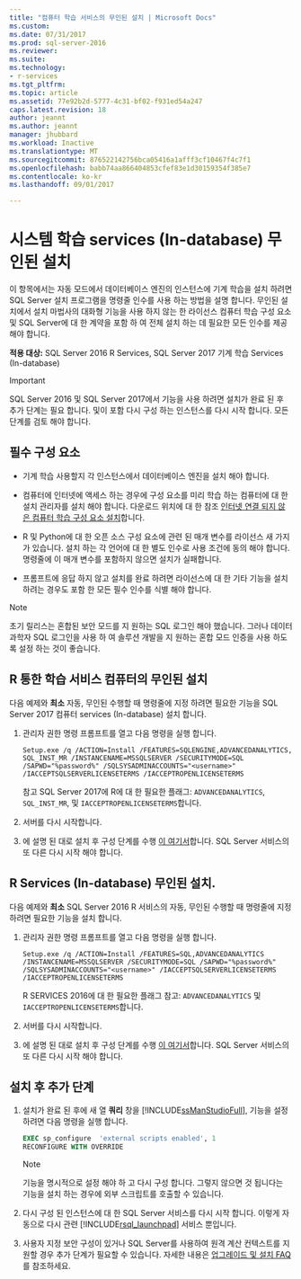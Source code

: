 ```yaml
---
title: "컴퓨터 학습 서비스의 무인된 설치 | Microsoft Docs"
ms.custom: 
ms.date: 07/31/2017
ms.prod: sql-server-2016
ms.reviewer: 
ms.suite: 
ms.technology:
- r-services
ms.tgt_pltfrm: 
ms.topic: article
ms.assetid: 77e92b2d-5777-4c31-bf02-f931ed54a247
caps.latest.revision: 18
author: jeannt
ms.author: jeannt
manager: jhubbard
ms.workload: Inactive
ms.translationtype: MT
ms.sourcegitcommit: 876522142756bca05416a1afff3cf10467f4c7f1
ms.openlocfilehash: babb74aa866404853cfef83e1d30159354f385e7
ms.contentlocale: ko-kr
ms.lasthandoff: 09/01/2017

---
```

# <a name="unattended-installation-of-machine-learning-services-in-database"></a>시스템 학습 services (In-database) 무인된 설치

이 항목에서는 자동 모드에서 데이터베이스 엔진의 인스턴스에 기계 학습을 설치 하려면 SQL Server 설치 프로그램을 명령줄 인수를 사용 하는 방법을 설명 합니다. 무인된 설치에서 설치 마법사의 대화형 기능을 사용 하지 않는 한 라이선스 컴퓨터 학습 구성 요소 및 SQL Server에 대 한 계약을 포함 하 여 전체 설치 하는 데 필요한 모든 인수를 제공 해야 합니다.

**적용 대상:** SQL Server 2016 R Services, SQL Server 2017 기계 학습 Services (In-database)

> [!IMPORTANT]
> 
> SQL Server 2016 및 SQL Server 2017에서 기능을 사용 하려면 설치가 완료 된 후 추가 단계는 필요 합니다. 및이 포함 다시 구성 하는 인스턴스를 다시 시작 합니다. 모든 단계를 검토 해야 합니다.

## <a name="prerequisites"></a>필수 구성 요소

+ 기계 학습 사용할지 각 인스턴스에서 데이터베이스 엔진을 설치 해야 합니다.

+ 컴퓨터에 인터넷에 액세스 하는 경우에 구성 요소를 미리 학습 하는 컴퓨터에 대 한 설치 관리자를 설치 해야 합니다. 다운로드 위치에 대 한 참조 [인터넷 연결 되지 않은 컴퓨터 학습 구성 요소 설치](../../advanced-analytics/r/installing-ml-components-without-internet-access.md)합니다.

+ R 및 Python에 대 한 오픈 소스 구성 요소에 관련 된 매개 변수를 라이선스 새 가지가 있습니다. 설치 하는 각 언어에 대 한 별도 인수로 사용 조건에 동의 해야 합니다. 명령줄에 이 매개 변수를 포함하지 않으면 설치가 실패합니다.

+ 프롬프트에 응답 하지 않고 설치를 완료 하려면 라이선스에 대 한 기타 기능을 설치 하려는 경우도 포함 한 모든 필수 인수를 식별 해야 합니다.

> [!NOTE] 
> 초기 릴리스는 혼합된 보안 모드를 지 원하는 SQL 로그인 해야 했습니다. 그러나 데이터 과학자 SQL 로그인을 사용 하 여 솔루션 개발을 지 원하는 혼합 모드 인증을 사용 하도록 설정 하는 것이 좋습니다.

## <a name="bkmk_NewInstall"></a>R 통한 학습 서비스 컴퓨터의 무인된 설치

다음 예제와 **최소** 자동, 무인된 수행할 때 명령줄에 지정 하려면 필요한 기능을 SQL Server 2017 컴퓨터 services (In-database) 설치 합니다.

1. 관리자 권한 명령 프롬프트를 열고 다음 명령을 실행 합니다.

    ```  
    Setup.exe /q /ACTION=Install /FEATURES=SQLENGINE,ADVANCEDANALYTICS, SQL_INST_MR /INSTANCENAME=MSSQLSERVER /SECURITYMODE=SQL /SAPWD="%password%" /SQLSYSADMINACCOUNTS="<username>" /IACCEPTSQLSERVERLICENSETERMS /IACCEPTROPENLICENSETERMS
    ```
    
    참고 SQL Server 2017에 R에 대 한 필요한 플래그: `ADVANCEDANALYTICS`, `SQL_INST_MR`, 및 `IACCEPTROPENLICENSETERMS`합니다.
2. 서버를 다시 시작합니다.
3. 에 설명 된 대로 설치 후 구성 단계를 수행 [이 여기서](#bkmk_PostInstall)합니다. SQL Server 서비스의 또 다른 다시 시작 해야 합니다.

## <a name="OldInstall"></a>R Services (In-database) 무인된 설치.
 
 다음 예제와 **최소** SQL Server 2016 R 서비스의 자동, 무인된 수행할 때 명령줄에 지정 하려면 필요한 기능을 설치 합니다.

1. 관리자 권한 명령 프롬프트를 열고 다음 명령을 실행 합니다.

    ```  
    Setup.exe /q /ACTION=Install /FEATURES=SQL,ADVANCEDANALYTICS /INSTANCENAME=MSSQLSERVER /SECURITYMODE=SQL /SAPWD="%password%" /SQLSYSADMINACCOUNTS="<username>" /IACCEPTSQLSERVERLICENSETERMS /IACCEPTROPENLICENSETERMS
    ```
    R SERVICES 2016에 대 한 필요한 플래그 참고: `ADVANCEDANALYTICS` 및 `IACCEPTROPENLICENSETERMS`합니다.
2. 서버를 다시 시작합니다.
3. 에 설명 된 대로 설치 후 구성 단계를 수행 [이 여기서](#bkmk_PostInstall)합니다. SQL Server 서비스의 또 다른 다시 시작 해야 합니다.

## <a name = "bkmk_PostInstall"></a>설치 후 추가 단계

1.  설치가 완료 된 후에 새 열 **쿼리** 창을 [!INCLUDE[ssManStudioFull](../../includes/ssmanstudiofull-md.md)], 기능을 설정 하려면 다음 명령을 실행 합니다.
  
    ```SQL
    EXEC sp_configure  'external scripts enabled', 1
    RECONFIGURE WITH OVERRIDE
    ```
  
    > [!NOTE]
    >  기능을 명시적으로 설정 해야 하 고 다시 구성 합니다. 그렇지 않으면 것 됩니다는 기능을 설치 하는 경우에 외부 스크립트를 호출할 수 있습니다.
  
2.  다시 구성 된 인스턴스에 대 한 SQL Server 서비스를 다시 시작 합니다. 이렇게 자동으로 다시 관련 [!INCLUDE[rsql_launchpad](../../includes/rsql-launchpad-md.md)] 서비스 뿐입니다.

3. 사용자 지정 보안 구성이 있거나 SQL Server를 사용하여 원격 계산 컨텍스트를 지원할 경우 추가 단계가 필요할 수 있습니다. 자세한 내용은 [업그레이드 및 설치 FAQ](../../advanced-analytics/r/upgrade-and-installation-faq-sql-server-r-services.md)를 참조하세요.

